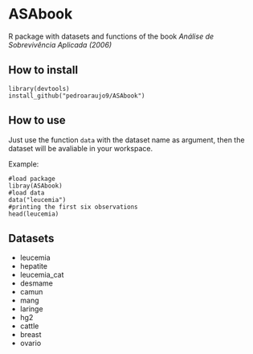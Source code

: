 # ASAbook
R package with datasets and functions of the book *Análise de Sobrevivência Aplicada (2006)*

How to install
-------

    library(devtools)
    install_github("pedroaraujo9/ASAbook")
    

How to use
---------
Just use the function `data` with the dataset name as argument, then the dataset will be avaliable in your workspace.

Example:

    #load package
    libray(ASAbook) 
    #load data
    data("leucemia")
    #printing the first six observations
    head(leucemia) 


Datasets
-------

- leucemia
- hepatite
- leucemia_cat
- desmame
- camun
- mang
- laringe 
- hg2
- cattle
- breast
- ovario

